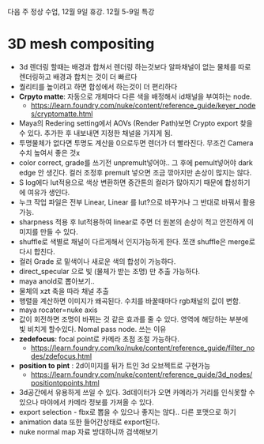 다음 주 정상 수업, 12월 9일 휴강.
12월 5-9일 특강 

# 3D mesh compositing
* 3d 렌더링 할때는 배경과 합쳐서 렌더링 하는것보다 알파채널이 없는 물체를 따로 렌더링하고 배경과 합치는 것이 더 빠르다
* 퀄리티를 높이려고 하면 합성에서 하는것이 더 편리하다
* **Crpyto matte**: 자동으로 개체마다 다른 색을 배정해서 id채널을 부여하는 node.
  * https://learn.foundry.com/nuke/content/reference_guide/keyer_nodes/cryptomatte.html 
* Maya의 Redering setting에서 AOVs (Render Path)보면 Crypto export 찾을 수 있다. 추가한 후 내보내면 지정한 채널을 가지게 됨.
* 투명물체가 없다면 투명도 계산을 0으로두면 렌더가 더 빨라진다. 무조건 Camera 수치 높여서 좋은 것x
* color correct, grade를 쓰기전 unpremult넣어야.. 그 후에 pemult넣어야 dark edge 안 생긴다. 컬러 조정후 premult 넣으면 조금 깎아지만 손상이 많지는 않다.
* S log에다 lut적용으로 색상 변환하면 중간톤의 컬러가 많아지기 때문에 합성하기에 여유가 생인다.
* 누크 작업 파일은  전부 Linear, Linear 를 lut?으로 바꾸거나 그 반대로 바꿔서 활용가능.
* sharpness 적용 후 lut적용하여 linear로 주면 더 원본의 손상이 적고 안전하게 이미지를 만들 수 있다.
* shuffle로 색별로 채널이 다르게해서 인지가능하게 한다. 쪼갠 shuffle은 merge로 다시 합친다.
* 컬러 Grade 로 밑색이나 새로운 색의 합성이 가능하다.
* direct_specular 으로 빛 (물체가 받는 조명) 만 추출 가능하다.
* maya anold로 뽑아보기..
* 물체의 xzt 축을 따라 채널 추출
* 행렬을 계산하면 이미지가 왜곡된다. 수치를 바꿀때마다 rgb채널의 값이 변함.
* maya rocater=nuke axis
* 값이 회전하면 조명이 바뀌는 것 같은 효과를 줄 수 있다. 영역에 해당하는 부분에 빛 비치게 할수있다. Nomal pass node. 쓰는 이유
* **zedefocus**: focal point로 카메라 초점 조절 가능하다. 
  * https://learn.foundry.com/ko/nuke/content/reference_guide/filter_nodes/zdefocus.html
* **position to pint** : 2d이미지를 뒤가 트인 3d 오브젝트로 구현가능
  * https://learn.foundry.com/nuke/content/reference_guide/3d_nodes/positiontopoints.html
* 3d공간에서 유용하게 쓰일 수 있다. 3d데이터가 오면 카메라가 거리를 인식못할 수 있으나 마야에서 카메라 정보를 가져올 수 있다.
* export selection - fbx로 뽑을 수 있으나 좋지는 않다.. 다른 포맷으로 하기
* animation data 또한 들어간상태로 export된다.
* nuke normal map 자료 방대하니까 검색해보기

